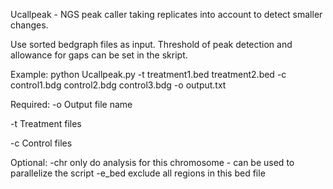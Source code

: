Ucallpeak - NGS peak caller taking replicates into account to detect smaller changes.

Use sorted bedgraph files as input. Threshold of peak detection and allowance for gaps can be set in the skript.

Example:
python Ucallpeak.py -t treatment1.bed treatment2.bed -c control1.bdg control2.bdg control3.bdg -o output.txt


Required:
-o    Output file name

-t    Treatment files

-c    Control files

Optional:
-chr    only do analysis for this chromosome - can be used to parallelize the script
-e_bed  exclude all regions in this bed file
